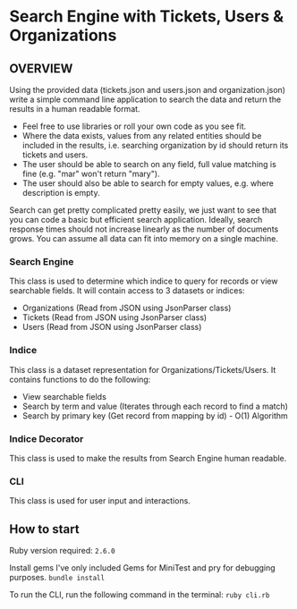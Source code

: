 # Search Engine with Tickets, Users & Organizations

## OVERVIEW

Using the provided data (tickets.json and users.json and organization.json) write a simple
command line application to search the data and return the results in a human readable format.

* Feel free to use libraries or roll your own code as you see fit.
* Where the data exists, values from any related entities should be included in the results, i.e. searching organization by id should return its tickets and users.
* The user should be able to search on any field, full value matching is fine (e.g. "mar" won't return "mary").
* The user should also be able to search for empty values, e.g. where description is empty.

Search can get pretty complicated pretty easily, we just want to see that you can code a basic but efficient search application. Ideally, search response times should not increase linearly as the number of documents grows. You can assume all data can fit into memory on a single
machine.

### Search Engine
This class is used to determine which indice to query for records or view searchable fields.
It will contain access to 3 datasets or indices:
- Organizations (Read from JSON using JsonParser class)
- Tickets (Read from JSON using JsonParser class)
- Users (Read from JSON using JsonParser class)

### Indice
This class is a dataset representation for Organizations/Tickets/Users.
It contains functions to do the following:
- View searchable fields
- Search by term and value (Iterates through each record to find a match)
- Search by primary key (Get record from mapping by id) - O(1) Algorithm

### Indice Decorator
This class is used to make the results from Search Engine human readable.

### CLI
This class is used for user input and interactions.

## How to start
Ruby version required: `2.6.0`

Install gems
I've only included Gems for MiniTest and pry for debugging purposes.
`bundle install`

To run the CLI, run the following command in the terminal:
`ruby cli.rb`
